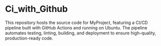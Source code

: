 # Ci_with_Github
This repository hosts the source code for MyProject, featuring a CI/CD pipeline built with GitHub Actions and running on Ubuntu. The pipeline automates testing, linting, building, and deployment to ensure high-quality, production-ready code.
